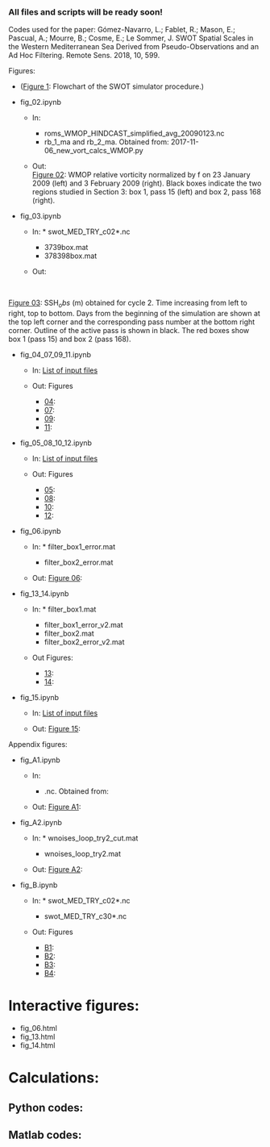 ### All files and scripts will be ready soon!

Codes used for the paper: Gómez-Navarro, L.; Fablet, R.; Mason, E.; Pascual, A.; Mourre, B.; Cosme, E.; Le Sommer, J. SWOT Spatial Scales in the Western Mediterranean Sea Derived from Pseudo-Observations and an Ad Hoc Filtering. Remote Sens. 2018, 10, 599.  

Figures:

* ([Figure 1](figures/jpeg/flowchart_nofill_paper.jpeg): Flowchart of the SWOT simulator procedure.)

* fig_02.ipynb

	* In:<br>
		* roms_WMOP_HINDCAST_simplified_avg_20090123.nc
		* rb_1_ma and rb_2_ma.  Obtained from: 2017-11-06_new_vort_calcs_WMOP.py
		
	* Out: <br>
[Figure 02](figures/jpeg/rel_vort_WMOP_evan_BOX_redBlue.jpeg): WMOP relative vorticity normalized by f on 23 January 2009 (left) and 3 February 2009 (right). Black boxes indicate the two regions studied in Section 3: box 1, pass 15 (left) and box 2, pass 168 (right).

* fig_03.ipynb 
	
	* In:
        	* swot_MED_TRY_c02*.nc
		* 3739box.mat
		* 378398box.mat
		
    * Out: 

<br>

[Figure 03](figures/jpeg/daily_inputs_cycle2_gradual.jpeg): SSH$_obs$ (m) obtained for cycle 2. Time increasing from left to right, top to bottom. Days from the beginning of the simulation are shown at the top left corner and the corresponding pass number at the bottom right corner. Outline of the active pass is shown in black. The red boxes show box 1
(pass 15) and box 2 (pass 168).
            
* fig_04_07_09_11.ipynb

	* In: [List of input files](input_files/list_fig_04_07_09_11.md)
		
	* Out: Figures
		* [04](figures/jpeg/3_vars_p015_DEF_redBlue.jpeg):
		* [07](figures/jpeg/adt_p015_zoom_cutoff_DEF.jpeg):
		* [09](figures/jpeg/vel_p015_zoom_cutoff_DEF.jpeg):
		* [11](figures/jpeg/vort_p015_zoom_cutoff_DEF.jpeg):

* fig_05_08_10_12.ipynb
	
	* In:  [List of input files](/input_files/list_fig_05_08_10_12.md)
		
	* Out: Figures
		* [05](figures/jpeg/3_vars_p168_DEF_redBlue.jpeg):
		* [08](figures/jpeg/adt_p168_zoom_cutoff_DEF.jpeg):
		* [10](figures/jpeg/vel_p168_zoom_cutoff_DEF.jpeg):
		* [12](figures/jpeg/vort_p168_zoom_cutoff_DEF.jpeg):
		        
* fig_06.ipynb
 
 	* In: 
        	* filter_box1_error.mat
		* filter_box2_error.mat
	
	* Out: [Figure 06](figures/jpeg/spectra_nofilt_v2.jpeg):
           
* fig_13_14.ipynb
    	
	* In: 
        	* filter_box1.mat
		* filter_box1_error_v2.mat
		* filter_box2.mat
		* filter_box2_error_v2.mat
	
	* Out Figures:
		* [13](figures/jpeg/spectra_p015_v2.jpeg):
		* [14](figures/jpeg/spectra_p168_v2.jpeg):
        
* fig_15.ipynb
    	
	* In: [List of input files](input_files/list_fig_015.md)
	
	* Out: [Figure 15](figures/jpeg/rmse.jpeg):
	
Appendix figures:

* fig_A1.ipynb
    	
	* In:
        - .nc. Obtained from:
    	
	* Out: [Figure A1](figures/jpeg/A1.jpeg):
	
* fig_A2.ipynb

	* In:
        	* wnoises_loop_try2_cut.mat
		* wnoises_loop_try2.mat
		
	* Out: [Figure A2](figures/jpeg/A2.jpeg):
        
* fig_B.ipynb
    
	* In:
        	* swot_MED_TRY_c02*.nc
		* swot_MED_TRY_c30*.nc
    
	* Out: Figures
		* [B1](figures/jpeg/NOISE_inst_some_swot_MED_TRY_c02.jpeg):
		* [B2](figures/jpeg/NOISE_inst_some_swot_MED_TRY_c30.jpeg):
		* [B3](figures/jpeg/NOISE_geo_some_swot_MED_TRY_c02.jpeg):
		* [B4](figures/jpeg/NOISE_geo_some_swot_MED_TRY_c30.jpeg):
		
# Interactive figures:

- fig_06.html
- fig_13.html
- fig_14.html

# Calculations:

## Python codes:


## Matlab codes:


